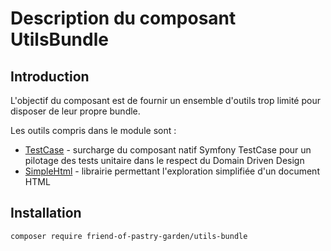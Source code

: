 Description du composant UtilsBundle
==

Introduction
--
L'objectif du composant est de fournir un ensemble d'outils trop limité pour disposer de leur propre bundle.

Les outils compris dans le module sont :
* [TestCase](/docs/testCase.md) - surcharge du composant natif Symfony TestCase pour un pilotage des tests unitaire dans le respect du Domain Driven Design
* [SimpleHtml](/docs/simpleHtml.md) - librairie permettant l'exploration simplifiée d'un document HTML

Installation
--

``
composer require friend-of-pastry-garden/utils-bundle
``
